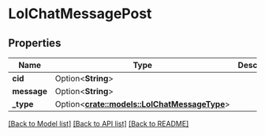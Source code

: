 # LolChatMessagePost

## Properties

Name | Type | Description | Notes
------------ | ------------- | ------------- | -------------
**cid** | Option<**String**> |  | [optional]
**message** | Option<**String**> |  | [optional]
**_type** | Option<[**crate::models::LolChatMessageType**](LolChatMessageType.md)> |  | [optional]

[[Back to Model list]](../README.md#documentation-for-models) [[Back to API list]](../README.md#documentation-for-api-endpoints) [[Back to README]](../README.md)


